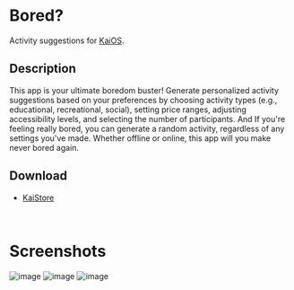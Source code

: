# Bored?
Activity suggestions for [KaiOS](https://www.kaiostech.com).
<br>

## Description
This app is your ultimate boredom buster! Generate personalized activity suggestions based on your preferences by choosing activity types (e.g., educational, recreational, social), setting price ranges, adjusting accessibility levels, and selecting the number of participants. And If you're feeling really bored, you can generate a random activity, regardless of any settings you've made. Whether offline or online, this app will you make never bored again.
<br>

## Download
* [KaiStore](https://www.kaiostech.com/store/apps/?bundle_id=kaios.app.bored)
<br>

# Screenshots
![image](https://github.com/W4IT-Dev/Bored/assets/110252354/d3008306-47dc-4f2a-af01-6143c320a9b5)
![image](https://github.com/W4IT-Dev/Bored/assets/110252354/eba0fbe1-af7e-470c-a407-39b726b95ddb)
![image](https://github.com/W4IT-Dev/Bored/assets/110252354/a4c03a07-86e7-4f30-a5c7-29ff4e68e422)
